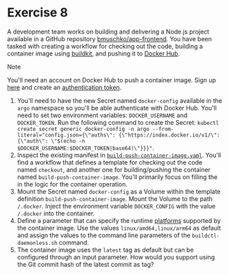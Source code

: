 # Exercise 8

A development team works on building and delivering a Node.js project available in a GitHub repository [bmuschko/app-frontend](https://github.com/bmuschko/app-frontend). You have been tasked with creating a workflow for checking out the code, building a container image using [buildkit](https://docs.docker.com/build/buildkit/), and pushing it to [Docker Hub](https://hub.docker.com/).

> [!NOTE]
> You'll need an account on Docker Hub to push a container image. Sign up [here](https://hub.docker.com/signup) and create an [authentication token](https://docs.docker.com/security/for-developers/access-tokens/).

1. You'll need to have the new Secret named `docker-config` available in the `argo` namespace so you'll be able authenticate with Docker Hub. You'll need to set two environment variables: `DOCKER_USERNAME` and `DOCKER_TOKEN`. Run the following command to create the Secret: `kubectl create secret generic docker-config -n argo --from-literal="config.json={\"auths\": {\"https://index.docker.io/v1/\": {\"auth\": \"$(echo -n $DOCKER_USERNAME:$DOCKER_TOKEN|base64)\"}}}"`.
2. Inspect the existing manifest in [`build-push-container-image.yaml`](./build-push-container-image.yaml). You'll find a workflow that defines a template for checking out the code named `checkout`, and another one for building/pushing the container named `build-push-container-image`. You'll primarily focus on filling the in the logic for the container operation.
3. Mount the Secret named `docker-config` as a Volume within the template definition `build-push-container-image`. Mount the Volume to the path `/.docker`. Inject the environment variable `DOCKER_CONFIG` with the value `/.docker` into the container.
4. Define a parameter that can specify the runtime [platforms](https://github.com/moby/buildkit/blob/master/docs/multi-platform.md) supported by the container image. Use the values `linux/amd64,linux/arm64` as default and assign the values to the command line parameters of the `buildctl-daemonless.sh` command.
5. The container image uses the `latest` tag as default but can be configured through an input parameter. How would you support using the Git commit hash of the latest commit as tag?